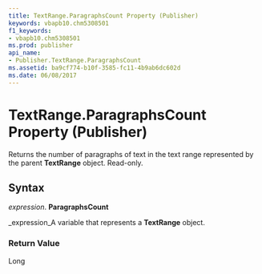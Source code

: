 ```yaml
---
title: TextRange.ParagraphsCount Property (Publisher)
keywords: vbapb10.chm5308501
f1_keywords:
- vbapb10.chm5308501
ms.prod: publisher
api_name:
- Publisher.TextRange.ParagraphsCount
ms.assetid: ba9cf774-b10f-3585-fc11-4b9ab6dc602d
ms.date: 06/08/2017
---
```



# TextRange.ParagraphsCount Property (Publisher)

Returns the number of paragraphs of text in the text range represented by the parent **TextRange** object. Read-only.


## Syntax

 _expression_. **ParagraphsCount**

 _expression_A variable that represents a **TextRange** object.


### Return Value

Long



